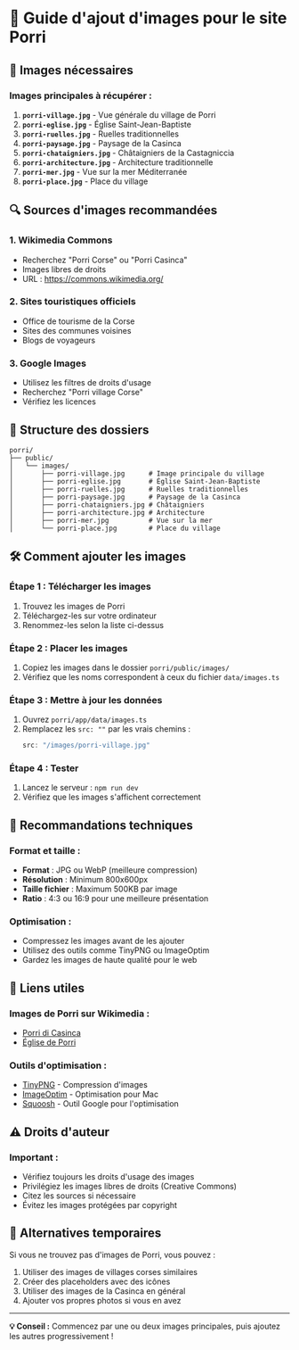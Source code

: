 # 📸 Guide d'ajout d'images pour le site Porri

## 🎯 Images nécessaires

### **Images principales à récupérer :**

1. **`porri-village.jpg`** - Vue générale du village de Porri
2. **`porri-eglise.jpg`** - Église Saint-Jean-Baptiste
3. **`porri-ruelles.jpg`** - Ruelles traditionnelles
4. **`porri-paysage.jpg`** - Paysage de la Casinca
5. **`porri-chataigniers.jpg`** - Châtaigniers de la Castagniccia
6. **`porri-architecture.jpg`** - Architecture traditionnelle
7. **`porri-mer.jpg`** - Vue sur la mer Méditerranée
8. **`porri-place.jpg`** - Place du village

## 🔍 Sources d'images recommandées

### **1. Wikimedia Commons**
- Recherchez "Porri Corse" ou "Porri Casinca"
- Images libres de droits
- URL : https://commons.wikimedia.org/

### **2. Sites touristiques officiels**
- Office de tourisme de la Corse
- Sites des communes voisines
- Blogs de voyageurs

### **3. Google Images**
- Utilisez les filtres de droits d'usage
- Recherchez "Porri village Corse"
- Vérifiez les licences

## 📁 Structure des dossiers

```
porri/
├── public/
│   └── images/
│       ├── porri-village.jpg      # Image principale du village
│       ├── porri-eglise.jpg       # Église Saint-Jean-Baptiste
│       ├── porri-ruelles.jpg      # Ruelles traditionnelles
│       ├── porri-paysage.jpg      # Paysage de la Casinca
│       ├── porri-chataigniers.jpg # Châtaigniers
│       ├── porri-architecture.jpg # Architecture
│       ├── porri-mer.jpg          # Vue sur la mer
│       └── porri-place.jpg        # Place du village
```

## 🛠️ Comment ajouter les images

### **Étape 1 : Télécharger les images**
1. Trouvez les images de Porri
2. Téléchargez-les sur votre ordinateur
3. Renommez-les selon la liste ci-dessus

### **Étape 2 : Placer les images**
1. Copiez les images dans le dossier `porri/public/images/`
2. Vérifiez que les noms correspondent à ceux du fichier `data/images.ts`

### **Étape 3 : Mettre à jour les données**
1. Ouvrez `porri/app/data/images.ts`
2. Remplacez les `src: ""` par les vrais chemins :
   ```typescript
   src: "/images/porri-village.jpg"
   ```

### **Étape 4 : Tester**
1. Lancez le serveur : `npm run dev`
2. Vérifiez que les images s'affichent correctement

## 📏 Recommandations techniques

### **Format et taille :**
- **Format** : JPG ou WebP (meilleure compression)
- **Résolution** : Minimum 800x600px
- **Taille fichier** : Maximum 500KB par image
- **Ratio** : 4:3 ou 16:9 pour une meilleure présentation

### **Optimisation :**
- Compressez les images avant de les ajouter
- Utilisez des outils comme TinyPNG ou ImageOptim
- Gardez les images de haute qualité pour le web

## 🔗 Liens utiles

### **Images de Porri sur Wikimedia :**
- [Porri di Casinca](https://commons.wikimedia.org/wiki/Category:Porri)
- [Église de Porri](https://commons.wikimedia.org/wiki/Category:Churches_in_Porri)

### **Outils d'optimisation :**
- [TinyPNG](https://tinypng.com/) - Compression d'images
- [ImageOptim](https://imageoptim.com/) - Optimisation pour Mac
- [Squoosh](https://squoosh.app/) - Outil Google pour l'optimisation

## ⚠️ Droits d'auteur

### **Important :**
- Vérifiez toujours les droits d'usage des images
- Privilégiez les images libres de droits (Creative Commons)
- Citez les sources si nécessaire
- Évitez les images protégées par copyright

## 🎨 Alternatives temporaires

Si vous ne trouvez pas d'images de Porri, vous pouvez :
1. Utiliser des images de villages corses similaires
2. Créer des placeholders avec des icônes
3. Utiliser des images de la Casinca en général
4. Ajouter vos propres photos si vous en avez

---

**💡 Conseil :** Commencez par une ou deux images principales, puis ajoutez les autres progressivement ! 